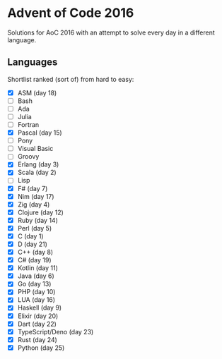 # Advent of Code 2016

Solutions for AoC 2016 with an attempt to solve every day in a different language.

## Languages

Shortlist ranked (sort of) from hard to easy:

- [x] ASM (day 18)
- [ ] Bash
- [ ] Ada
- [ ] Julia
- [ ] Fortran
- [x] Pascal (day 15)
- [ ] Pony
- [ ] Visual Basic
- [ ] Groovy
- [x] Erlang (day 3)
- [x] Scala (day 2)
- [ ] Lisp
- [x] F# (day 7)
- [x] Nim (day 17)
- [x] Zig (day 4)
- [x] Clojure (day 12)
- [x] Ruby (day 14)
- [x] Perl (day 5)
- [x] C (day 1)
- [x] D (day 21)
- [x] C++ (day 8)
- [x] C# (day 19)
- [x] Kotlin (day 11)
- [x] Java (day 6)
- [x] Go (day 13)
- [x] PHP (day 10)
- [x] LUA (day 16)
- [x] Haskell (day 9)
- [x] Elixir (day 20)
- [x] Dart (day 22)
- [x] TypeScript/Deno (day 23)
- [x] Rust (day 24)
- [x] Python (day 25)
